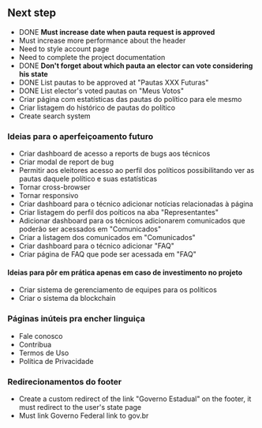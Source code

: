 ## Next step ##
- DONE **Must increase date when pauta request is approved**
- Must increase more performance about the header
- Need to style account page
- Need to complete the project documentation
- DONE **Don't forget about which pauta an elector can vote considering his state**
- DONE List pautas to be approved at "Pautas XXX Futuras"
- DONE List elector's voted pautas on "Meus Votos"
- Criar página com estatísticas das pautas do político para ele mesmo
- Criar listagem do histórico de pautas do político
- Create search system
 

### Ideias para o aperfeiçoamento futuro ### 
- Criar dashboard de acesso a reports de bugs aos técnicos
- Criar modal de report de bug
- Permitir aos eleitores acesso ao perfil dos políticos possibilitando ver as pautas daquele político e suas estatísticas
- Tornar cross-browser
- Tornar responsivo
- Criar dashboard para o técnico adicionar notícias relacionadas à página
- Criar listagem do perfil dos poíticos na aba "Representantes"
- Adicionar dashboard para os técnicos adicionarem comunicados que poderão ser acessados em "Comunicados"
- Criar a listagem dos comunicados em "Comunicados"
- Criar dashboard para o técnico adicionar "FAQ"
- Criar página de FAQ que pode ser acessada em "FAQ"

#### Ideias para pôr em prática apenas em caso de investimento no projeto #####
- Criar sistema de gerenciamento de equipes para os políticos
- Criar o sistema da blockchain

### Páginas inúteis pra encher linguiça ###
- Fale conosco
- Contribua
- Termos de Uso
- Política de Privacidade

### Redirecionamentos do footer ###
- Create a custom redirect of the link "Governo Estadual" on the footer, it must redirect to the user's state page
- Must link Governo Federal link to gov.br
